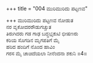+++
title = "004 ಮುರಿಮುರಿದು ಪಟ್ಟಣವ"

+++
ಮುರಿಮುರಿದು ಪಟ್ಟಣವ ನೋಡುತ  
ನರ ವೃಕೋದರರೌಡುಗಚ್ಚುತ  
ತಿರುಗಿದರು ಗಡ ಗಾಢ ಬದ್ಧಭೃಕುಟಿ ಭೀಷಣರು  
ಕರಿಯ ಸೊಗಡಿನ ಮೃಗಪತಿಗೆ ಮೈ  
ಹರಿದ ಹಂದಿಗೆ ನೊಂದ ಹಾವಿಂ  
ಗರಸ ಮೈ ಚಾಚಿದೆಯಲಾ ನೀನೆಂದನಾ ಶಕುನಿ   ॥4॥